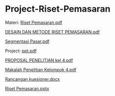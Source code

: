 # Project-Riset-Pemasaran

Materi:
[Riset Pemasaran.pdf](https://github.com/yuvanioksarianti29/Project-Riset-Pemasaran/files/8152467/1.Kelompok.4.Riset.Pemasaran.pdf)

[DESAIN DAN METODE RISET PEMASARAN.pdf](https://github.com/yuvanioksarianti29/Project-Riset-Pemasaran/files/8152470/DESAIN.DAN.METODE.RISET.PEMASARAN.pdf)

[Segmentasi Pasar.pdf](https://github.com/yuvanioksarianti29/Project-Riset-Pemasaran/files/8152472/Kelompok.4-Segmentasi.Pasar.pdf)


Project:
[ppt.pdf](https://github.com/yuvanioksarianti29/Project-Riset-Pemasaran/files/8152471/Kelompok.4.1.1.pdf)

[PROPOSAL PENELITIAN kel 4.pdf](https://github.com/yuvanioksarianti29/Project-Riset-Pemasaran/files/8152478/PROPOSAL.PENELITIAN.kel.4.pdf)

[Makalah Penelitian Kelompok 4.pdf](https://github.com/yuvanioksarianti29/Project-Riset-Pemasaran/files/8152476/Makalah.Penelitian.Kelompok.4.pdf)

[Rancangan kuesioner.docx](https://github.com/yuvanioksarianti29/Project-Riset-Pemasaran/files/8152482/Rancangan.kuesioner.kelompok.4.docx)

[Riset Pemasaran.pptx](https://github.com/yuvanioksarianti29/Project-Riset-Pemasaran/files/8152485/Riset.Pemasaran.pptx)
